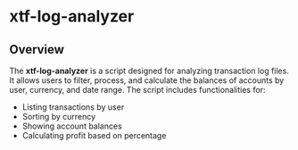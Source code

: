 # xtf-log-analyzer

## Overview
The **xtf-log-analyzer** is a script designed for analyzing transaction log files. It allows users to filter, process, and calculate the balances of accounts by user, currency, and date range. The script includes functionalities for:
- Listing transactions by user
- Sorting by currency
- Showing account balances
- Calculating profit based on percentage
